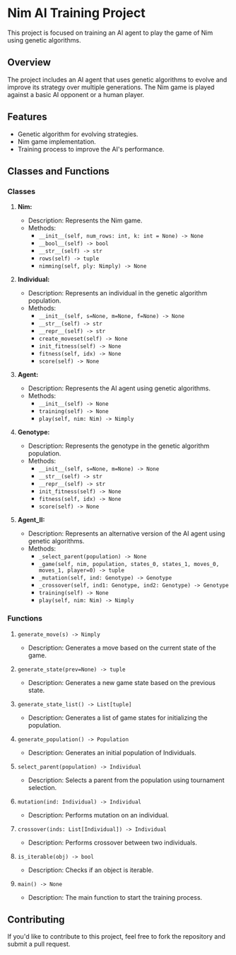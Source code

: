 # Nim AI Training Project

This project is focused on training an AI agent to play the game of Nim using genetic algorithms.

## Overview

The project includes an AI agent that uses genetic algorithms to evolve and improve its strategy over multiple generations. The Nim game is played against a basic AI opponent or a human player.

## Features

- Genetic algorithm for evolving strategies.
- Nim game implementation.
- Training process to improve the AI's performance.

## Classes and Functions

### Classes

1. **Nim:**
   - Description: Represents the Nim game.
   - Methods:
     - `__init__(self, num_rows: int, k: int = None) -> None`
     - `__bool__(self) -> bool`
     - `__str__(self) -> str`
     - `rows(self) -> tuple`
     - `nimming(self, ply: Nimply) -> None`

2. **Individual:**
   - Description: Represents an individual in the genetic algorithm population.
   - Methods:
     - `__init__(self, s=None, m=None, f=None) -> None`
     - `__str__(self) -> str`
     - `__repr__(self) -> str`
     - `create_moveset(self) -> None`
     - `init_fitness(self) -> None`
     - `fitness(self, idx) -> None`
     - `score(self) -> None`

3. **Agent:**
   - Description: Represents the AI agent using genetic algorithms.
   - Methods:
     - `__init__(self) -> None`
     - `training(self) -> None`
     - `play(self, nim: Nim) -> Nimply`

4. **Genotype:**
   - Description: Represents the genotype in the genetic algorithm population.
   - Methods:
     - `__init__(self, s=None, m=None) -> None`
     - `__str__(self) -> str`
     - `__repr__(self) -> str`
     - `init_fitness(self) -> None`
     - `fitness(self, idx) -> None`
     - `score(self) -> None`

5. **Agent_II:**
   - Description: Represents an alternative version of the AI agent using genetic algorithms.
   - Methods:
     - `_select_parent(population) -> None`
     - `_game(self, nim, population, states_0, states_1, moves_0, moves_1, player=0) -> tuple`
     - `_mutation(self, ind: Genotype) -> Genotype`
     - `_crossover(self, ind1: Genotype, ind2: Genotype) -> Genotype`
     - `training(self) -> None`
     - `play(self, nim: Nim) -> Nimply`

### Functions

1. `generate_move(s) -> Nimply`
   - Description: Generates a move based on the current state of the game.

2. `generate_state(prev=None) -> tuple`
   - Description: Generates a new game state based on the previous state.

3. `generate_state_list() -> List[tuple]`
   - Description: Generates a list of game states for initializing the population.

4. `generate_population() -> Population`
   - Description: Generates an initial population of Individuals.

5. `select_parent(population) -> Individual`
   - Description: Selects a parent from the population using tournament selection.

6. `mutation(ind: Individual) -> Individual`
   - Description: Performs mutation on an individual.

7. `crossover(inds: List[Individual]) -> Individual`
   - Description: Performs crossover between two individuals.

8. `is_iterable(obj) -> bool`
   - Description: Checks if an object is iterable.

9. `main() -> None`
   - Description: The main function to start the training process.



## Contributing

If you'd like to contribute to this project, feel free to fork the repository and submit a pull request.


